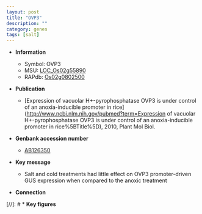 ```yaml
---
layout: post
title: "OVP3"
description: ""
category: genes
tags: [salt]
---
```


* **Information**  
    + Symbol: OVP3  
    + MSU: [LOC_Os02g55890](http://rice.uga.edu/cgi-bin/ORF_infopage.cgi?orf=LOC_Os02g55890)  
    + RAPdb: [Os02g0802500](https://rapdb.dna.affrc.go.jp/locus/?name=Os02g0802500)  

* **Publication**  
    + [Expression of vacuolar H+-pyrophosphatase OVP3 is under control of an anoxia-inducible promoter in rice](http://www.ncbi.nlm.nih.gov/pubmed?term=Expression of vacuolar H+-pyrophosphatase OVP3 is under control of an anoxia-inducible promoter in rice%5BTitle%5D), 2010, Plant Mol Biol.

* **Genbank accession number**  
    + [AB126350](http://www.ncbi.nlm.nih.gov/nuccore/AB126350)

* **Key message**  
    + Salt and cold treatments had little effect on OVP3 promoter-driven GUS expression when compared to the anoxic treatment

* **Connection**  

[//]: # * **Key figures**  


